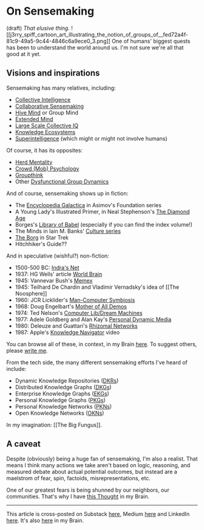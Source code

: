 # On Sensemaking
 (draft) 
*That elusive thing.* 
![[j3rry_spiff_cartoon_art_illustrating_the_notion_of_groups_of__fed72a4f-81c9-49a5-9c44-4846c6a9ece0_3.png]]
One of humans' biggest quests has been to understand the world around us. I'm not sure we're all that good at it yet. 
## Visions and inspirations 
Sensemaking has many relatives, including: 

- [Collective Intelligence](https://bra.in/9q5WVv) 
- [Collaborative Sensemaking](https://bra.in/5pKkrp) 
- [Hive Mind](https://bra.in/3jY98A) or Group Mind 
- [Extended Mind](https://bra.in/8vADRa) 
- [Large Scale Collective IQ](https://bra.in/5px926) 
- [Knowledge Ecosystems](https://bra.in/8jYWD2) 
- [Superintelligence](https://bra.in/7j8bKk) (which might or might not involve humans) 

Of course, it has its opposites: 

- [Herd Mentality](https://en.wikipedia.org/wiki/Herd_mentality) 
- [Crowd (Mob) Psychology](https://bra.in/8jrE65) 
- [Groupthink](https://bra.in/8jkM4w) 
- Other [Dysfunctional Group Dynamics](https://bra.in/7qZzYB) 

And of course, sensemaking shows up in fiction: 

- The [Encyclopedia Galactica](https://en.wikipedia.org/wiki/Encyclopedia_Galactica) in Asimov's Foundation series 
- A Young Lady's Illustrated Primer, in Neal Stephenson's [The Diamond Age](https://en.wikipedia.org/wiki/The_Diamond_Age) 
- Borges's [Library of Babel](http://en.wikipedia.org/wiki/The_Library_of_Babel) (especially if you can find the index volume!) 
- The Minds in Iain M. Banks' [Culture series](https://en.wikipedia.org/wiki/Culture_series) 
- [The Borg](http://en.wikipedia.org/wiki/Borg_(Star_Trek)) in Star Trek 
- Hitchhiker's Guide?? 

And in speculative (wishful?) non-fiction: 

- 1500-500 BC: [Indra's Net](http://en.wikipedia.org/wiki/Indra's_net) 
- 1937: HG Wells' article [World Brain](https://en.wikipedia.org/wiki/World_Brain) 
- 1945: Vannevar Bush's [Memex](https://en.wikipedia.org/wiki/Memex) 
- 1945: Teilhard De Chardin and Vladimir Vernadsky's idea of [[The Noosphere]] 
- 1960: JCR Licklider's [Man-Computer Symbiosis](https://groups.csail.mit.edu/medg/people/psz/Licklider.html) 
- 1968: Doug Engelbart's [Mother of All Demos](https://en.wikipedia.org/wiki/The_Mother_of_All_Demos) 
- 1974: Ted Nelson's [Computer Lib/Dream Machines](https://en.wikipedia.org/wiki/Computer_Lib/Dream_Machines) 
- 1977: Adele Goldberg and Alan Kay's [Personal Dynamic Media](https://augmentingcognition.com/assets/Kay1977.pdf) 
- 1980: Deleuze and Guattari's [Rhizomal Networks](http://en.wikipedia.org/wiki/Rhizome_(philosophy)) 
- 1987: Apple's [Knowledge Navigator](https://www.youtube.com/watch?v=umJsITGzXd0) video 

You can browse all of these, in context, in my Brain [here](https://bra.in/2pxbo6). To suggest others, please [write me](mailto:sociate@gmail.com). 

From the tech side, the many different sensemaking efforts I've heard of include: 

- Dynamic Knowledge Repositories ([DKRs](https://bra.in/6jg32r)) 
- Distributed Knowledge Graphs ([DKGs](https://bra.in/6vP3G9)) 
- Enterprise Knowledge Graphs ([EKGs](https://bra.in/7pK43B)) 
- Personal Knowledge Graphs ([PKGs](https://bra.in/4pR8Wy)) 
- Personal Knowledge Networks ([PKNs](https://bra.in/2vmaeJ)) 
- Open Knowledge Networks ([OKNs](https://bra.in/7qw9GD)) 

In my imagination: [[The Big Fungus]]. 

## A caveat 

Despite (obviously) being a huge fan of sensemaking, I'm also a realist. That means I think many actions we take aren't based on logic, reasoning, and measured debate about actual potential outcomes, but instead are a maelstrom of fear, spin, factoids, misrepresentations, etc. 

One of our greatest fears is being shunned by our neighbors, our communities. That's why I have [this Thought](https://bra.in/2vPB9q) in my Brain. 

--- 
This article is cross-posted on Substack [here](), Medium [here]() and LinkedIn [here](). It's also [here]() in my Brain.  